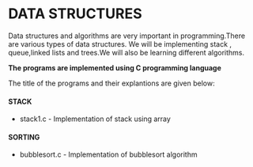 # DATA STRUCTURES
Data structures and algorithms are very important in programming.There are various types of data structures. We will be implementing stack , queue,linked lists and trees.We will also be learning different algorithms.

**The programs are implemented using C programming language**

The title of the programs and their explantions are given below:

#### STACK
 * stack1.c - Implementation of stack using array

#### SORTING
* bubblesort.c - Implementation of bubblesort algorithm